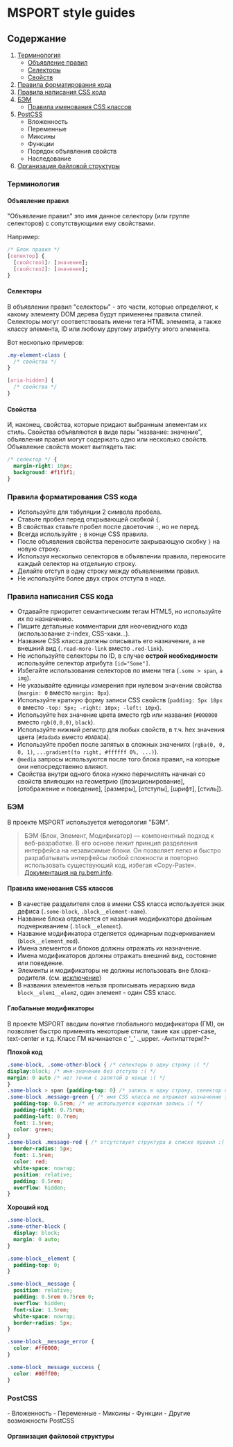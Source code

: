 # MSPORT style guides

<h2 id="table-of-contents">Содержание</h2>

1. [Терминология](#terminology)
    - [Объявление правил](#rule-declaration)
    - [Селекторы](#selectors)
    - [Свойств](#properties)
1. [Правила форматирования кода](#css-rules-format)
1. [Правила написания CSS кода](#css-rules-base)
1. [БЭМ](#bem)
    - [Правила именования CSS классов](#css-bem-naming)
1. [PostCSS](#postcss-rules)
    - Вложенность 
    - Переменные 
    - Миксины 
    - Функции
    - Порядок объявления свойств 
    - Наследование
1. [Организация файловой структуры](#css-file-structure)

<h3 id="terminology">Терминология</h3>

<h4 id="rule-declaration">Объявление правил</h4>
"Объявление правил" это имя данное селектору (или группе селекторов) с сопутствующими ему свойствами. 

Например:

```css
/* Блок правил */
[селектор] {
  [свойство1]: [значение];
  [свойство2]: [значение];
}
```

<h4 id="selectors">Селекторы</h4>

В объявлении правил "селекторы" - это части, которые определяют, к какому элементу DOM дерева будут применены правила стилей. Селекторы могут соответствовать имени тега HTML элемента, а также классу элемента, ID или любому другому атрибуту этого элемента. 

Вот несколько примеров:

```css
.my-element-class {
  /* свойства */
}
```
```css
[aria-hidden] {
  /* свойства */
}
```

<h4 id="properties">Свойства</h4>

И, наконец, свойства, которые придают выбранным элементам их стиль. Свойства объявляются в виде пары "название: значение", объявления правил могут содержать одно или несколько свойств. Объявление свойств может выглядеть так:

```css
/* селектор */ {
  margin-right: 10px;
  background: #f1f1f1;
}
```


<h3 id="css-rules-format">Правила форматирования CSS кода</h2>

  - Используйте для табуляции 2 символа пробела.
  - Ставьте пробел перед открывающей скобкой `{`.
  - В свойствах ставьте пробел после двоеточия `:`, но не перед.
  - Всегда используйте `;` в конце CSS правила.
  - После объявления свойства переносите закрывающую скобку `}` на новую строку.
  - Используя несколько селекторов в объявлении правила, переносите каждый селектор на отдельную строку.
  - Делайте отступ в одну строку между объявлениями правил.
  - Не используйте более двух строк отступа в коде.
  

<h3 id="css-rules-base">Правила написания CSS кода</h2>

  - Отдавайте приоритет семантическим тегам HTML5, но используйте их по назначению.
  - Пишите детальные комментарии для неочевидного кода (использование z-index, CSS-хаки...).
  - Название CSS класса должны описывать его назначение, а не внешний вид (`.read-more-link` вместо `.red-link`).
  - Не используйте селекторы по ID, в случае **острой необходимости** используйте селектор атрибута `[id="Some"]`.
  - Избегайте использования селекторов по имени тега (`.some > span`, `a img`).
  - Не указывайте единицы измерения при нулевом значении свойства (`margin: 0` вместо `margin: 0px`).
  - Используйте краткую форму записи CSS свойств (`padding: 5px 10px 0` вместо `-top: 5px; -right: 10px; -left: 10px`).
  - Используйте hex значение цвета вместо rgb или названия (`#000000` вместо `rgb(0,0,0)`, `black`).
  - Используйте нижний регистр для любыx свойств, в т.ч. hex значения цвета (`#dadada` вместо `#DADADA`).
  - Используйте пробел после запятых в сложных значениях (`rgba(0, 0, 0, 1)`, `...gradient(to right, #ffffff 0%, ...)`).
  - `@media` запросы используются после того блока правил, на которые они непосредственно влияют.
  - Свойства внутри одного блока нужно перечислять начиная со свойств влияющих на геометрию ([позиционирование], [отображение и поведение], [размеры], [отступы], [шрифт], [стиль]).


<h3 id="bem">БЭМ</h2>

В проекте MSPORT используется методология "БЭМ".

> БЭМ (Блок, Элемент, Модификатор) — компонентный подход к веб-разработке. В его основе лежит принцип разделения интерфейса на независимые блоки. Он позволяет легко и быстро разрабатывать интерфейсы любой сложности и повторно использовать существующий код, избегая «Copy-Paste». [Документация на ru.bem.info](https://ru.bem.info/methodology/quick-start/).

<h4 id="css-bem-naming">Правила именования CSS классов</h4>

  - В качестве разделителя слов в имени CSS класса используется знак дефиса (`.some-block`, `.block__element-name`).
  - Название блока отделяется от названия модификатора двойным подчеркиванием (`.block__element`).
  - Название модификатора отделяется одинарным подчеркиванием (`block__element_mod`).
  - Имена элементов и блоков должны отражать их назначение.
  - Имена модификаторов должны отражать внешний вид, состояние или поведение.
  - Элементы и модификаторы не должны использовать вне блока-родителя. (см. [исключение](#global-mod))
  - В названии элементов нельзя прописывать иерархию вида `block__elem1__elem2`, один элемент - один CSS класс.
  
<h4 id="global-mod">Глобальные модификаторы</h4>
В проекте MSPORT вводим понятие глобального модификатора (ГМ), он позволяет быстро применять некоторые стили, такие как upper-case, text-center и т.д. Класс ГМ начинается с '_' ._upper.
-Антипаттерн!?-
    
**Плохой код**
```css
.some-block, .some-other-block { /* селекторы в одну строку :( */
display:block; /* имя-значение без отступа :( */
margin: 0 auto /* нет точки с запятой в конце :( */
}
.some-block > span {padding-top: 0} /* запись в одну строку, селектор по тегу :( */
.some-block .message-green { /* имя CSS класса не отражает назначение элемента :( */
  padding-top: 0.5rem; /* не используется короткая запись :( */
  padding-right: 0.75rem;
  padding-left: 0.7rem;
  font: 1.5rem;
  color: green;
}
.some-block .message-red { /* отсутствует структура в списке правил :( */
  border-radius: 5px;
  font: 1.5rem;
  color: red;
  white-space: nowrap;
  position: relative;
  padding: 0.5rem;
  overflow: hidden;
}
```

**Хороший код**
```css
.some-block,
.some-other-block {
  display: block;
  margin: 0 auto;
}

.some-block__element {
  padding-top: 0;
}

.some-block__message {
  position: relative;
  padding: 0.5rem 0.75rem 0;
  overflow: hidden;
  font-size: 1.5rem;
  white-space: nowrap;
  border-radius: 5px;
}

.some-block__message_error {
  color: #ff0000;
}

.some-block__message_success {
  color: #00ff00;
}
```


<h3 id="postcss-rules">PostCSS</h2>
  - Вложенность
  - Переменные
  - Миксины
  - Функции
  - Другие возможности PostCSS
  

<h4 id="css-file-structure">Организация файловой структуры</h4>
